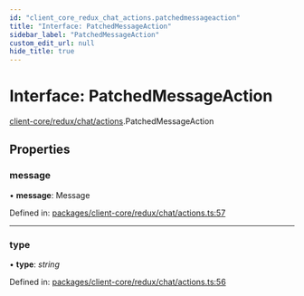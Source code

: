 ```yaml
---
id: "client_core_redux_chat_actions.patchedmessageaction"
title: "Interface: PatchedMessageAction"
sidebar_label: "PatchedMessageAction"
custom_edit_url: null
hide_title: true
---
```


# Interface: PatchedMessageAction

[client-core/redux/chat/actions](../modules/client_core_redux_chat_actions.md).PatchedMessageAction

## Properties

### message

• **message**: Message

Defined in: [packages/client-core/redux/chat/actions.ts:57](https://github.com/xr3ngine/xr3ngine/blob/5a0f83ed8/packages/client-core/redux/chat/actions.ts#L57)

___

### type

• **type**: *string*

Defined in: [packages/client-core/redux/chat/actions.ts:56](https://github.com/xr3ngine/xr3ngine/blob/5a0f83ed8/packages/client-core/redux/chat/actions.ts#L56)

